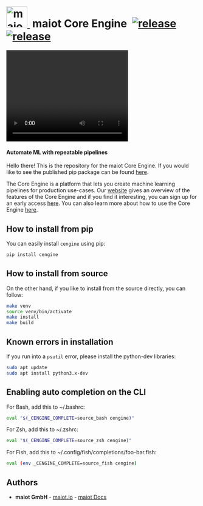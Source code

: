 
<h1>
  <a href="https://maiot.io">
    <img src=https://maiot.io/assets/images/maiot.png alt="maiot Core Engine" width=55>
  </a>
  &nbsp;maiot Core Engine&nbsp;
  <a href="https://docs.maiot.io"><img alt="release" src=https://img.shields.io/badge/-docs-26CB7C></a>
  <a href="https://github.com/maiot-io/cengine/releases"><img alt="release" src=https://img.shields.io/github/release/maiot-io/cengine?colorB=431d93></a>
</h1>

<video width="320" height="240" controls>
  <source src="https://maiot.io/assets/cengine-1x.mp4" type="video/mp4">
</video>

#### Automate ML with repeatable pipelines


Hello there! This is the repository for the  maiot Core Engine. If you would like to see the published 
pip package can be found [here](https://pypi.org/project/cengine).

The Core Engine is a platform that lets you create machine learning pipelines for production use-cases.
Our [website](https://maiot.io) gives an overview of the features of the Core Engine and if you find 
it interesting, you can sign up for an early access [here](https://maiot.io/#early-access). You can also learn 
more about how to use the Core Engine [here](https://docs.maiot.io).

## How to install from pip

You can easily install `cengine` using pip:
```bash
pip install cengine
```

## How to install from source
On the other hand, if you like to install from the source directly, you can follow:
```bash
make venv
source venv/bin/activate
make install
make build
```

## Known errors in installation
If you run into a `psutil` error, please install the python-dev libraries:

```bash
sudo apt update
sudo apt install python3.x-dev
```

## Enabling auto completion on the CLI

For Bash, add this to ~/.bashrc:
```bash
eval "$(_CENGINE_COMPLETE=source_bash cengine)"
```

For Zsh, add this to ~/.zshrc:
```bash
eval "$(_CENGINE_COMPLETE=source_zsh cengine)"
```

For Fish, add this to ~/.config/fish/completions/foo-bar.fish:
```bash
eval (env _CENGINE_COMPLETE=source_fish cengine)
```

## Authors

* **maiot GmbH** - [maiot.io](https://maiot.io) - [maiot Docs](https://docs.maiot.io)